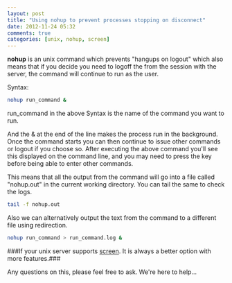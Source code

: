 ```yaml
---
layout: post
title: "Using nohup to prevent processes stopping on disconnect"
date: 2012-11-24 05:32
comments: true
categories: [unix, nohup, screen]
---
```



**nohup** is an unix command which prevents "hangups on logout" which also means that if you decide you need to logoff the from the session with the server, the  command will continue to run as the user.

Syntax:

```sh
nohup run_command &
```

run_command in the above Syntax is the name of the command you want to run.

And the & at the end of the line makes the process run in the background. Once the command starts you can then continue to issue other commands or logout if you choose so. After executing the above command you'll see this displayed on the command line, and you may need to press the <enter> key before being able to enter other commands.

This means that all the output from the command will go into a file called "nohup.out" in the current working directory. You can tail the same to check the logs.

```sh
tail -f nohup.out
```


Also we can alternatively output the text from the command to a different file using redirection.

```sh
nohup run_command > run_command.log &
```


###If your unix server supports [screen](/blog/2012/11/24/using-screen-to-keep-unix-sessions-active). It is always a better option with more features.###


Any questions on this, please feel free to ask. We're here to help...
